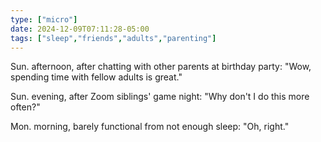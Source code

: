 ```yaml
---
type: ["micro"]
date: 2024-12-09T07:11:28-05:00
tags: ["sleep","friends","adults","parenting"]
---
```

Sun. afternoon, after chatting with other parents at birthday party: "Wow, spending time with fellow adults is great."

Sun. evening, after Zoom siblings' game night: "Why don't I do this more often?"

Mon. morning, barely functional from not enough sleep: "Oh, right."
